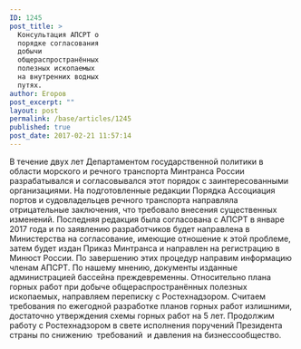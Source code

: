 ```yaml
---
ID: 1245
post_title: >
  Консультация АПСРТ о
  порядке согласования
  добычи
  общераспространённых
  полезных ископаемых
  на внутренних водных
  путях.
author: Егоров
post_excerpt: ""
layout: post
permalink: /base/articles/1245
published: true
post_date: 2017-02-21 11:57:14
---
```

В течение двух лет Департаментом государственной политики в области морского и речного транспорта Минтранса России разрабатывался и согласовывался этот порядок с заинтересованными организациями. На подготовленные редакции Порядка Ассоциация портов и судовладельцев речного транспорта направляла  отрицательные заключения, что требовало внесения существенных изменений. Последняя редакция была согласована с АПСРТ в январе 2017 года и по заявлению разработчиков будет направлена в Министерства на согласование, имеющие отношение к этой проблеме, затем будет издан Приказ Минтранса и направлен на регистрацию в Минюст России. По завершению этих процедур направим информацию членам АПСРТ.
По нашему мнению, документы изданные администрацией бассейна преждевременны.
Относительно плана горных работ при добыче общераспространённых полезных ископаемых, направляем переписку с Ростехнадзором. Считаем требования по ежегодной разработке планов горных работ излишними, достаточно утверждения схемы горных работ на 5 лет. Продолжим работу с Ростехнадзором в свете исполнения поручений Президента страны по снижению  требований  и давления на бизнессообщество.